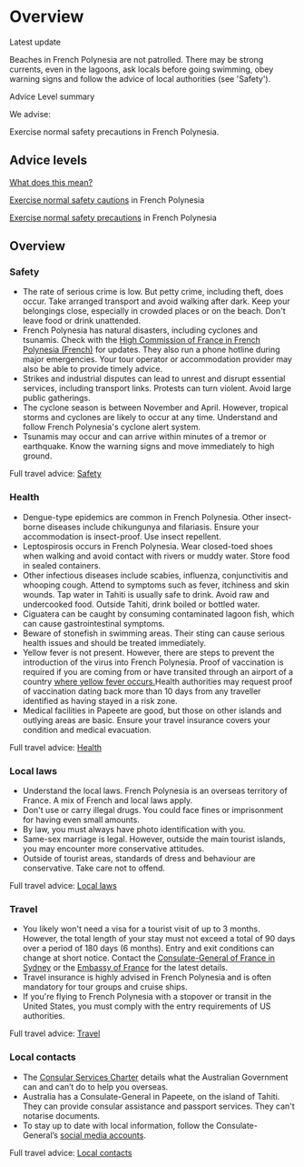 # Overview

Latest update

Beaches in French Polynesia are not patrolled. There may be strong currents, even in the lagoons, ask locals before going swimming, obey warning signs and follow the advice of local authorities (see 'Safety').

Advice Level summary

We advise:   
  
Exercise normal safety precautions in French Polynesia.

## Advice levels

[What does this mean?](/before-you-go/travel-advice-explained/)

[Exercise normal safety cautions](https://www.smartraveller.gov.au/consular-services/travel-advice-explained#level1) in French Polynesia

[Exercise normal safety precautions](https://www.smartraveller.gov.au/consular-services/travel-advice-explained#level1) in French Polynesia

## Overview

### Safety

* The rate of serious crime is low. But petty crime, including theft, does occur. Take arranged transport and avoid walking after dark. Keep your belongings close, especially in crowded places or on the beach. Don't leave food or drink unattended.
* French Polynesia has natural disasters, including cyclones and tsunamis. Check with the [High Commission of France in French Polynesia (French)](http://www.polynesie-francaise.pref.gouv.fr/) for updates. They also run a phone hotline during major emergencies. Your tour operator or accommodation provider may also be able to provide timely advice.
* Strikes and industrial disputes can lead to unrest and disrupt essential services, including transport links. Protests can turn violent. Avoid large public gatherings.
* The cyclone season is between November and April. However, tropical storms and cyclones are likely to occur at any time. Understand and follow French Polynesia's cyclone alert system.
* Tsunamis may occur and can arrive within minutes of a tremor or earthquake. Know the warning signs and move immediately to high ground.

Full travel advice: [Safety](#safety)

### Health

* Dengue-type epidemics are common in French Polynesia. Other insect-borne diseases include chikungunya and filariasis. Ensure your accommodation is insect-proof. Use insect repellent.
* Leptospirosis occurs in French Polynesia. Wear closed-toed shoes when walking and avoid contact with rivers or muddy water. Store food in sealed containers.
* Other infectious diseases include scabies, influenza, conjunctivitis and whooping cough. Attend to symptoms such as fever, itchiness and skin wounds. Tap water in Tahiti is usually safe to drink. Avoid raw and undercooked food. Outside Tahiti, drink boiled or bottled water.
* Ciguatera can be caught by consuming contaminated lagoon fish, which can cause gastrointestinal symptoms.
* Beware of stonefish in swimming areas. Their sting can cause serious health issues and should be treated immediately.
* Yellow fever is not present. However, there are steps to prevent the introduction of the virus into French Polynesia. Proof of vaccination is required if you are coming from or have transited through an airport of a country [where yellow fever occurs.](https://www.who.int/publications/m/item/countries-with-risk-of-yellow-fever-transmission-and-countries-requiring-yellow-fever-vaccination-(november-2022))Health authorities may request proof of vaccination dating back more than 10 days from any traveller identified as having stayed in a risk zone.
* Medical facilities in Papeete are good, but those on other islands and outlying areas are basic. Ensure your travel insurance covers your condition and medical evacuation.

Full travel advice: [Health](#health)

### Local laws

* Understand the local laws. French Polynesia is an overseas territory of France. A mix of French and local laws apply.
* Don't use or carry illegal drugs. You could face fines or imprisonment for having even small amounts.
* By law, you must always have photo identification with you.
* Same-sex marriage is legal. However, outside the main tourist islands, you may encounter more conservative attitudes.
* Outside of tourist areas, standards of dress and behaviour are conservative. Take care not to offend.

Full travel advice: [Local laws](#local-laws)

### Travel

* You likely won't need a visa for a tourist visit of up to 3 months. However, the total length of your stay must not exceed a total of 90 days over a period of 180 days (6 months). Entry and exit conditions can change at short notice. Contact the [Consulate-General of France in Sydney](https://au.ambafrance.org/-Visas-new-) or the [Embassy of France](https://au.ambafrance.org/-English-) for the latest details.
* Travel insurance is highly advised in French Polynesia and is often mandatory for tour groups and cruise ships.
* If you're flying to French Polynesia with a stopover or transit in the United States, you must comply with the entry requirements of US authorities.

Full travel advice: [Travel](#travel)

### Local contacts

* The [Consular Services Charter](/consular-services/consular-services-charter "Consular Services Charter") details what the Australian Government can and can’t do to help you overseas.
* Australia has a Consulate-General in Papeete, on the island of Tahiti. They can provide consular assistance and passport services. They can't notarise documents.
* To stay up to date with local information, follow the Consulate-General’s [social media accounts](https://www.facebook.com/AusCGPapeete).

Full travel advice: [Local contacts](#local-contacts)